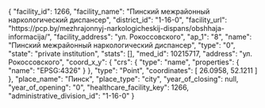 {
    "facility_id": 1266,
    "facility_name": "Пинский межрайонный наркологический диспансер",
    "district_id": "1-16-0",
    "facility_url": "https:\/\/pcp.by\/mezhrajonnyj-narkologicheskij-dispans\/obshhaja-informacija\/",
    "facility_address": "ул. Рокоссовского",
    "ap_1": "8",
    "name": "Пинский межрайонный наркологический диспансер",
    "type": "0",
    "state": "private institution",
    "stats": [],
    "med_id": 10215717,
    "address": "ул. Рокоссовского",
    "coord_x_y": {
        "crs": {
            "type": "name",
            "properties": {
                "name": "EPSG:4326"
            }
        },
        "type": "Point",
        "coordinates": [
            26.0958,
            52.1211
        ]
    },
    "place_name": "Пинск",
    "place_type": "city",
    "year_of_closing": null,
    "year_of_opening": "0",
    "healthcare_facility_key": 1266,
    "administrative_division_id": "1-16-0"
}